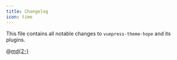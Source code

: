 ```yaml
---
title: Changelog
icon: time
---
```


This file contains all notable changes to `vuepress-theme-hope` and its plugins.

<!-- more -->

@[md{2-}](../../../CHANGELOG.md)
